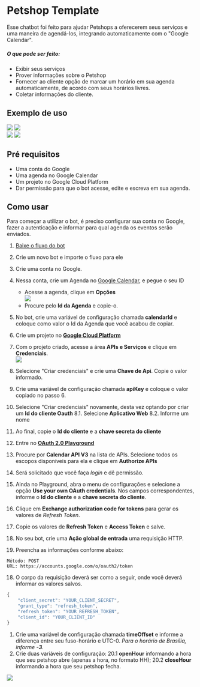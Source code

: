 # Petshop Template

Esse chatbot foi feito para ajudar Petshops a oferecerem seus serviços e uma maneira de agendá-los, integrando automaticamente com o "Google Calendar".

##### O que pode ser feito:
* Exibir seus serviços
* Prover informações sobre o Petshop
* Fornecer ao cliente opção de marcar um horário em sua agenda automaticamente, de acordo com seus horários livres.
* Coletar informações do cliente.

## Exemplo de uso

![](images/Exemplo01.png) ![](images/Exemplo02.png)<br>
![](images/Exemplo03.png) ![](images/Exemplo04.png)


## Pré requisitos
* Uma conta do Google
* Uma agenda no Google Calendar
* Um projeto no Google Cloud Platform
* Dar permissão para que o bot acesse, edite e escreva em sua agenda.

## Como usar
Para começar a utilizar o bot, é preciso configurar sua conta no Google, fazer a autenticação e informar para qual agenda os eventos serão enviados.
1. [Baixe o fluxo do bot](https://github.com/takenet/blip-tools/blob/master/Templates/Petshop%20template%20(scheduling)/petShop_template.json)
2. Crie um novo bot e importe o fluxo para ele
3. Crie uma conta no Google.
4. Nessa conta, crie um Agenda no [Google Calendar](https://calendar.google.com), e pegue o seu ID
     * Acesse a agenda, clique em **Opções**<br>
       ![](images/calendar_config.png)<br>
     * Procure pelo **Id da Agenda** e copie-o.
5. No bot, crie uma variável de configuração chamada **calendarId** e coloque como valor o Id da Agenda que você acabou de copiar.
6. Crie um projeto no **[Google Cloud Platform](https://console.cloud.google.com/)**
7. Com o projeto criado, acesse a área **APIs e Serviços** e clique em **Credenciais**.<br>
![](images/credenciais.png)<br>

6. Selecione "Criar credenciais" e crie uma  **Chave de Api**. Copie o valor informado.
7. Crie uma variável de configuração chamada **apiKey** e coloque o valor copiado no passo 6.
8. Selecione "Criar credenciais" novamente, desta vez optando por criar um **Id do cliente Oauth**
    8.1. Selecione **Aplicativo Web**
    8.2. Informe um nome
9. Ao final, copie o **Id do cliente** e a **chave secreta do cliente**
10. Entre no **[OAuth 2.0 Playground](https://developers.google.com/oauthplayground/)**
11. Procure por **Calendar API V3** na lista de APIs. Selecione todos os escopos disponíveis para ela e clique em **Authorize APIs**
12. Será solicitado que você faça *login* e dê permissão.
13. Ainda no Playground, abra o menu de configurações e selecione a opção **Use your own OAuth credentials**. Nos campos correspondentes, informe o **Id do cliente** e a **chave secreta do cliente**.
14. Clique em **Exchange authorization code for tokens** para gerar os valores de *Refresh Token*.
15. Copie os valores de **Refresh Token** e **Access Token** e salve.
16. No seu bot, crie uma **Ação global de entrada** uma requisição HTTP.
17. Preencha as informações conforme abaixo:

```http
Método: POST
URL: https://accounts.google.com/o/oauth2/token
```
18. O corpo da requisição deverá ser como a seguir, onde você deverá informar os valores salvos.

```javascript
{
    "client_secret": "YOUR_CLIENT_SECRET",
    "grant_type": "refresh_token",
    "refresh_token": "YOUR_REFRESH_TOKEN",  
    "client_id": "YOUR_CLIENT_ID"
}
```

1.  Crie uma variável de configuração chamada **timeOffset** e informe a diferença entre seu fuso-horário e UTC-0. *Para o horário de Brasília, informe **-3**.*
2.  Crie duas variáveis de configuração:
    20.1 **openHour** informando a hora que seu petshop abre (apenas a hora, no formato HH);
    20.2 **closeHour** informando a hora que seu petshop fecha.


![](images/variaveis_config.png)